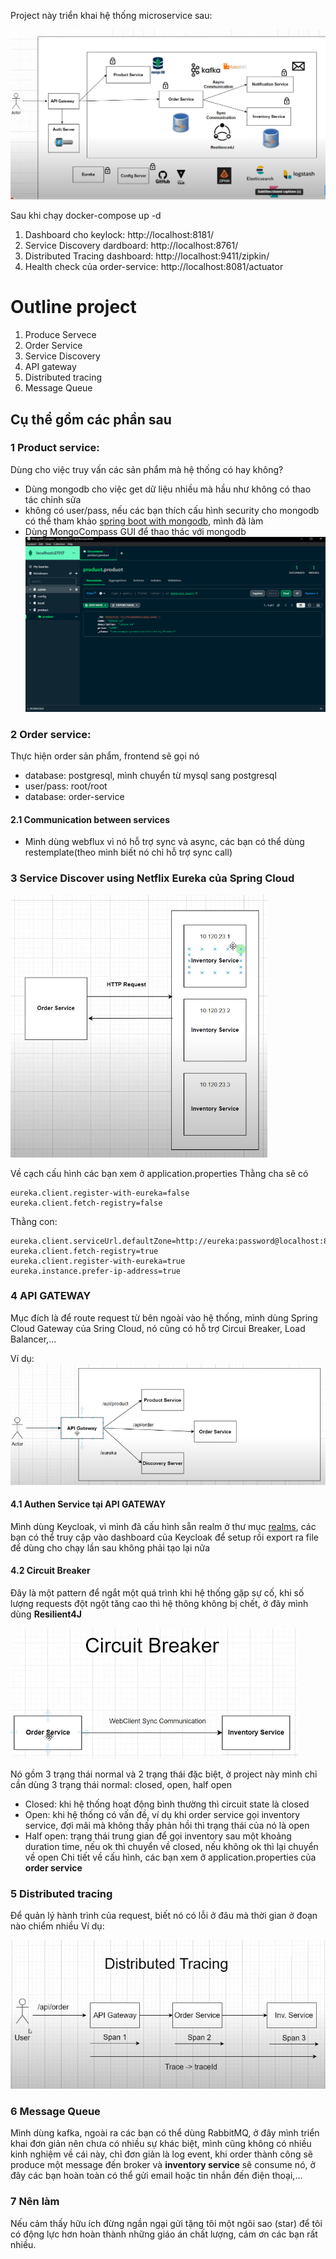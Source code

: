 Project này triển khai hệ thống microservice sau:

![img.png](images/img.png)

Sau khi chạy docker-compose up -d

1. Dashboard cho keylock: http://localhost:8181/
2. Service Discovery dardboard: http://localhost:8761/
3. Distributed Tracing dashboard: http://localhost:9411/zipkin/
4. Health check của order-service: http://localhost:8081/actuator

# Outline project
1. Produce Servece
2. Order Service
3. Service Discovery
4. API gateway
5. Distributed tracing
6. Message Queue

## Cụ thể gồm các phần sau
### 1 Product service: 
Dùng cho việc truy vấn các sản phẩm mà hệ thống có hay không?
- Dùng mongodb cho việc get dữ liệu nhiều mà hầu như không có thao tác chỉnh sửa
- không có user/pass, nếu các bạn thích cấu hình security cho mongodb có thể tham khảo [spring boot with mongodb](https://github.com/manhcntt21/springboot-mongodb), mình đã làm
- Dùng MongoCompass GUI để thao thác với mongodb
![img_1.png](images/img_1.png)

### 2 Order service:
Thực hiện order sản phẩm, frontend sẽ gọi nó
- database: postgresql, mình chuyển từ mysql sang postgresql
- user/pass: root/root
- database: order-service

#### 2.1 Communication between services
- Mình dùng webflux vì nó hỗ trợ sync và async, các bạn có thể dùng restemplate(theo mình biết nó chỉ hỗ trợ sync call)

### 3 Service Discover using Netflix Eureka của Spring Cloud
![img_2.png](images/img_2.png)

Về cạch cấu hình các bạn xem ở application.properties
Thằng cha sẽ có
```properties
eureka.client.register-with-eureka=false
eureka.client.fetch-registry=false
```
Thằng con:
```properties
eureka.client.serviceUrl.defaultZone=http://eureka:password@localhost:8761/eureka
eureka.client.fetch-registry=true
eureka.client.register-with-eureka=true
eureka.instance.prefer-ip-address=true
```

### 4 API GATEWAY
Mục đích là để route request từ bên ngoài vào hệ thống, mình dùng Spring Cloud Gateway của Sring Cloud, nó cũng có hỗ trợ Circui Breaker, Load Balancer,...

Ví dụ:
![img_3.png](images/img_3.png)

#### 4.1 Authen Service tại API GATEWAY
Mình dùng Keycloak, vì mình đã cấu hình sẵn realm ở thư mục [realms](./realms), các bạn có thể truy cập vào dashboard của Keycloak để setup rồi export ra file để dùng cho chạy lần sau không phải tạo lại nữa
#### 4.2 Circuit Breaker
Đây là một pattern để ngắt một quá trình khi hệ thống gặp sự cố, khi số lượng requests đột ngột tăng cao thì hệ thông không bị chết, ở đây mình dùng **Resilient4J**

![img_4.png](images/img_4.png)

Nó gồm 3 trạng thái normal và 2 trạng thái đặc biệt, ở project này mình chỉ cần dùng 3 trạng thái normal: closed, open, half open
- Closed: khi hệ thống hoạt động bình thường thì circuit state là closed
- Open: khi hệ thống có vấn đề, ví dụ khi order service gọi inventory service, đợi mãi mà không thấy phản hồi thì trạng thái của nó là open
- Half open: trạng thái trung gian để gọi inventory sau một khoảng duration time, nếu ok thì chuyển về closed, nếu không ok thì lại chuyển về open
Chi tiết về cấu hình, các bạn xem ở application.properties của **order service**

### 5 Distributed tracing
Để quản lý hành trình của request, biết nó có lỗi ở đâu mà thời gian ở đoạn nào chiểm nhiều
Ví dụ:

![img_5.png](images/img_5.png)

### 6 Message Queue
Mình dùng kafka, ngoài ra các bạn có thể dùng RabbitMQ, ở đây mình triển khai đơn giản nên chưa có nhiều sự khác biệt, mình cũng không có nhiều kinh nghiệm về cái này, chỉ đơn giản là log event, khi order thành công sẽ produce một message đến broker và **inventory service** sẽ consume nó, ở đây các bạn hoàn toàn có thể gửi email hoặc tin nhắn đến điện thoại,...
### 7 Nên làm
Nếu cảm thấy hữu ích đừng ngần ngại gửi tặng tôi một ngôi sao (star) để tôi có động lực hơn hoàn thành những giáo án chất lượng, cám ơn các bạn rất nhiều.
